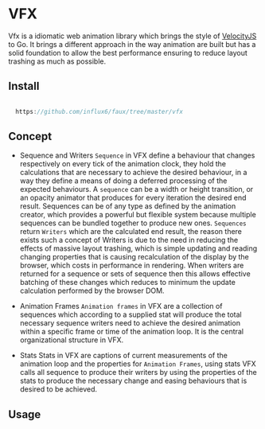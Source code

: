# VFX
 Vfx is a idiomatic web animation library which brings the style of [VelocityJS](julian.com/research/velocity/)
 to Go. It brings a different approach in the way animation are built but
 has a solid foundation to allow the best performance ensuring to reduce layout
 trashing as much as possible.

## Install

  ```go

    https://github.com/influx6/faux/tree/master/vfx

  ```

## Concept

  - Sequence and Writers
  `Sequence` in VFX define a behaviour that changes respectively on every tick of
  the animation clock, they hold the calculations that are necessary to achieve
  the desired behaviour, in a way they define a means of doing a deferred processing
  of the expected behaviours.
  A `sequence` can be a width or height transition, or an opacity animator that
  produces for every iteration the desired end result. Sequences can be of any
  type as defined by the animation creator, which provides a powerful but
  flexible system because multiple sequences can be bundled together to produce
  new ones.
  `Sequences` return `Writers` which are the calculated end result, the reason there
  exists such a concept of Writers is due to the need in reducing the effects of
  massive layout trashing, which is simple updating and reading changing properties
  that is causing recalculation of the display by the browser, which costs in
  performance in rendering. When writers are returned for a sequence or sets of
  sequence then this allows effective batching of these changes which reduces to
  minimum the update calculation performed by the browser DOM.

  - Animation Frames
  `Animation frames` in VFX are a collection of sequences which according to a
  supplied stat will produce the total necessary sequence writers need to
  achieve the desired animation within a specific frame or time of the animation
  loop. It is the central organizational structure in VFX.

  - Stats
  Stats in VFX are captions of current measurements of the animation loop and the
  properties for `Animation Frames`, using stats VFX calls all sequence to produce
  their writers by using the properties of the stats to produce the necessary change
  and easing behaviours that is desired to be achieved.

## Usage

